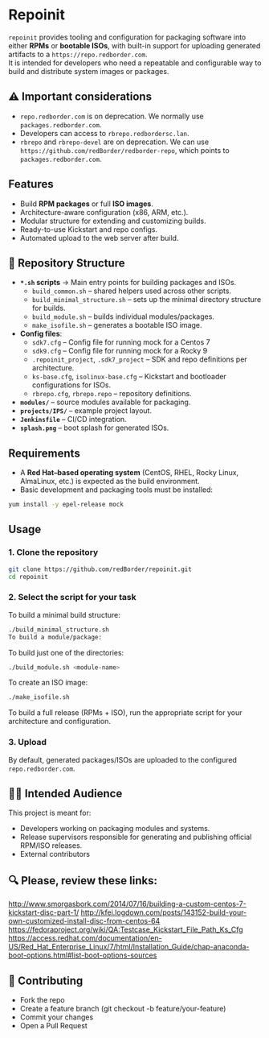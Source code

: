 # Repoinit
`repoinit` provides tooling and configuration for packaging software into either **RPMs** or **bootable ISOs**, with built-in support for uploading generated artifacts to a `https://repo.redborder.com`.  
It is intended for developers who need a repeatable and configurable way to build and distribute system images or packages.

## ⚠️ Important considerations
  - `repo.redborder.com` is on deprecation. We normally use `packages.redborder.com`.
  - Developers can access to `rbrepo.redbordersc.lan`.
  - `rbrepo` and `rbrepo-devel` are on deprecation. We can use `https://github.com/redBorder/redborder-repo`, which points to `packages.redborder.com`.

## Features
- Build **RPM packages** or full **ISO images**.
- Architecture-aware configuration (x86, ARM, etc.).
- Modular structure for extending and customizing builds.
- Ready-to-use Kickstart and repo configs.
- Automated upload to the web server after build.

## 📂 Repository Structure
- **`*.sh` scripts** → Main entry points for building packages and ISOs.
  - `build_common.sh` – shared helpers used across other scripts.
  - `build_minimal_structure.sh` – sets up the minimal directory structure for builds.
  - `build_module.sh` – builds individual modules/packages.
  - `make_isofile.sh` – generates a bootable ISO image.
- **Config files**:
  - `sdk7.cfg` – Config file for running mock for a Centos 7
  - `sdk9.cfg` – Config file for running mock for a Rocky 9
  - `.repoinit_project`, `.sdk7_project` – SDK and repo definitions per architecture.
  - `ks-base.cfg`, `isolinux-base.cfg` – Kickstart and bootloader configurations for ISOs.
  - `rbrepo.cfg`, `rbrepo.repo` – repository definitions.
- **`modules/`** – source modules available for packaging.
- **`projects/IPS/`** – example project layout.
- **`Jenkinsfile`** – CI/CD integration.
- **`splash.png`** – boot splash for generated ISOs.

## Requirements
- A **Red Hat–based operating system** (CentOS, RHEL, Rocky Linux, AlmaLinux, etc.) is expected as the build environment.
- Basic development and packaging tools must be installed:
```bash
yum install -y epel-release mock
```

## Usage
### 1. Clone the repository
```bash
git clone https://github.com/redBorder/repoinit.git
cd repoinit
```

### 2. Select the script for your task
To build a minimal build structure:
```bash
./build_minimal_structure.sh
To build a module/package:
```

To build just one of the directories:
```bash
./build_module.sh <module-name>
```

To create an ISO image:
```bash
./make_isofile.sh
```

To build a full release (RPMs + ISO), run the appropriate script for your architecture and configuration.

### 3. Upload
By default, generated packages/ISOs are uploaded to the configured `repo.redborder.com`.

## 👩‍💻 Intended Audience
This project is meant for:

- Developers working on packaging modules and systems.
- Release supervisors responsible for generating and publishing official RPM/ISO releases.
- External contributors

## 🔍 Please, review these links:

http://www.smorgasbork.com/2014/07/16/building-a-custom-centos-7-kickstart-disc-part-1/
http://kfei.logdown.com/posts/143152-build-your-own-customized-install-disc-from-centos-64
https://fedoraproject.org/wiki/QA:Testcase_Kickstart_File_Path_Ks_Cfg
https://access.redhat.com/documentation/en-US/Red_Hat_Enterprise_Linux/7/html/Installation_Guide/chap-anaconda-boot-options.html#list-boot-options-sources

## 🤝 Contributing

- Fork the repo
- Create a feature branch (git checkout -b feature/your-feature)
- Commit your changes
- Open a Pull Request
